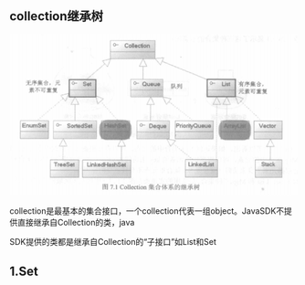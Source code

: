## collection继承树

![](/assets/import.png)

collection是最基本的集合接口，一个collection代表一组object。JavaSDK不提供直接继承自Collection的类，java

SDK提供的类都是继承自Collection的“子接口”如List和Set

## 1.Set



